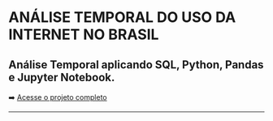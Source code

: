 # ANÁLISE TEMPORAL DO USO DA INTERNET NO BRASIL

## Análise Temporal aplicando SQL, Python, Pandas e Jupyter Notebook.

➡️ [Acesse o projeto completo](/AnaliseTemporal/Arquivos/ProjetoAnaliseTemporal)

---
